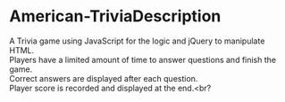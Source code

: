 # American-TriviaDescription
A Trivia game using JavaScript for the logic and jQuery to manipulate HTML.<br>
Players have a limited amount of time to answer questions and finish the game.<br>
Correct answers are displayed after each question.<br>
Player score is recorded and displayed at the end.<br?
